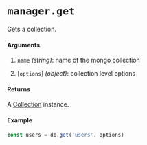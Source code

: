 # `manager.get`

Gets a collection.

#### Arguments

1. `name` *(string)*: name of the mongo collection

2. [`options`] *(object)*: collection level options

#### Returns

A [Collection](../collection/README.md) instance.

#### Example

```js
const users = db.get('users', options)
```
